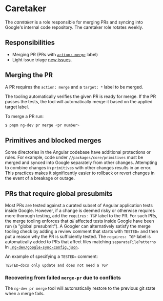 # Caretaker

The *caretaker* is a role responsible for merging PRs and syncing into Google's
internal code repository. The caretaker role rotates weekly.

## Responsibilities

- Merging PR (PRs with [`action: merge`](https://github.com/angular/angular/pulls?q=is%3Aopen+is%3Apr+label%3A%22action%3A+merge%22) label)
- Light issue triage [new issues](https://github.com/angular/angular/issues?q=is%3Aopen+is%3Aissue+no%3Alabel).

## Merging the PR

A PR requires the `action: merge` and a `target: *` label to be merged.

The tooling automatically verifies the given PR is ready for merge. If the PR passes the tests, the
tool will automatically merge it based on the applied target label.

To merge a PR run:

```sh
$ pnpm ng-dev pr merge <pr number>
```

## Primitives and blocked merges

Some directories in the Angular codebase have additional protections or rules. For example, code
under `//packages/core/primitives` must be merged and synced into Google separately from other
changes. Attempting to combine changes in `primitives` with other changes results in an error. This
practices makes it significantly easier to rollback or revert changes in the event of a breakage or
outage.

## PRs that require global presubmits

Most PRs are tested against a curated subset of Angular application tests inside Google. However,
if a change is deemed risky or otherwise requires more thorough testing, add the `requires: TGP`
label to the PR. For such PRs, the merge tooling enforces that _all_ affected tests inside Google
have been run (a "global presubmit"). A Googler can alternatively satisfy the merge tooling check by
adding a review comment that starts with `TESTED=` and then put a reason why the PR is sufficiently
tested. The `requires: TGP` label is automatically added to PRs that affect files
matching `separateFilePatterns` in [`.ng-dev/google-sync-config.json`](https://github.com/angular/angular/blob/main/.ng-dev/google-sync-config.json).

An example of specifying a `TESTED=` comment:
```
TESTED=docs only update and does not need a TGP
```

### Recovering from failed `merge-pr` due to conflicts

The `ng-dev pr merge` tool will automatically restore to the previous git state when a merge fails.
